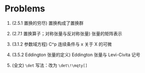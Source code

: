 # Problems

1. (2.5.1 置换的穷尽) 置换构成了置换群

2. (2.7.1 置换算子；对称张量与反对称张量) 张量的矩阵表示

3. (3.1.2 参数域方程) C^p 连续条件与 x 关于 X 的可微

4. (3.5.2 Eddington 张量的定义) Eddington 张量与 Levi-Civita 记号

5. (全文) `\det` 写法：改为 `\det\!\mqty[]`